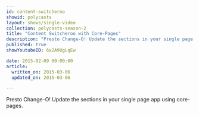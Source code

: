 ```yaml
---
id: content-switcheroo
showid: polycasts
layout: shows/single-video
collection: polycasts-season-2
title: "Content Switcheroo with Core-Pages"
description: "Presto Change-O! Update the sections in your single page app using core-pages."
published: true
showYoutubeID: 6x2A9UgLqEw

date: 2015-02-09 00:00:00
article:
  written_on: 2015-03-06
  updated_on: 2015-03-06

---
```


Presto Change-O! Update the sections in your single page app using core-pages.
